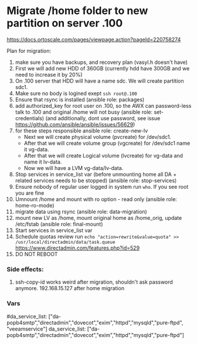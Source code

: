 # Migrate /home folder to new partition on server .100
https://docs.ortoscale.com/pages/viewpage.action?pageId=220758274

Plan for migration:
1. make sure you have backups, and recovery plan (vasyl.h doesn't have)
1. First we will add new HDD of 360GB (currently hdd have 300GB and we need to increase it by 20%)
1. On .100 server that HDD will have a name sdc. We will create partition sdc1.
1. Make sure no body is logined exept `ssh root@.100`
1. Ensure that rsync is installed (ansible role: packages)
1. add authorized_key for root user on .100, so the AWX can password-less talk to .100 and original /home will not busy (ansible role: set-credentials) (and additionally, dont use password, see issue https://github.com/ansible/ansible/issues/56629)
1. for these steps responsible ansible role: create-new-lv
    * Next we will create physical volume (pvcreate) for /dev/sdc1.
    * After that we will create volume group (vgcreate) for /dev/sdc1 name it vg-data.
    * After that we will create Logical volume (lvcreate) for vg-data and name it lv-data.
    * Now we will have a LVM vg-data/lv-data.
1. Stop services in service_list var (before unmounting home all DA + related services needs to be stopped) (ansible role: stop-services)
1. Ensure nobody of regular user logged in system run `who`. If you see root you are fine
1. Umnount /home and mount with ro option - read only (ansible role: home-ro-mode)
1. migrate data using rsync (ansible role: data-migration)
1. mount new LV as /home, mount original home as /home_orig, update /etc/fstab (ansible role: final-mount)
1. Start services in service_list var 
1. Schedule quotas review run `echo "action=rewrite&value=quota" >> /usr/local/directadmin/data/task.queue` 
https://www.directadmin.com/features.php?id=529
1. DO NOT REBOOT



### Side effects:
1. ssh-copy-id works weird after migration, shouldn't ask password anymore. 192.168.15.127 after home migration

### Vars
#da_service_list: ["da-popb4smtp","directadmin","dovecot","exim","httpd","mysqld","pure-ftpd", "veeamservice"]
da_service_list: ["da-popb4smtp","directadmin","dovecot","exim","httpd","mysqld","pure-ftpd"]